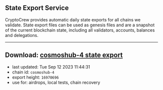 ## State Export Service
CryptoCrew provides automatic daily state exports for all chains we validate. State export files can be used as genesis files and are a snapshot of the current blockchain state, including all validators, accounts, balances and delegations.

---
**Download: [cosmoshub-4 state export](https://dl.ccvalidators.com/SERVICE/cosmoshub/cosmoshub-4_export_16970696.json)**
---

- last updated: Tue Sep 12 2023 11:44:31
- chain id: `cosmoshub-4`
- export height: `16970696`
- use for: airdrops, local tests, chain recovery
